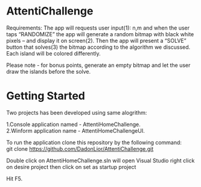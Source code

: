 # AttentiChallenge


Requirements:
The app will requests user input(1): n,m and when the user taps “RANDOMIZE” the app will generate a random bitmap with black white pixels – and display it on screen(2). Then the app will present a “SOLVE” button that solves(3) the bitmap according to the algorithm we discussed. Each island will be colored differently.

Please note - for bonus points,  generate an empty bitmap and let the user draw the islands before the solve.


# Getting Started 
Two projects has been developed using same alogrithm:

1.Console application named - AttentiHomeChallenge.\
2.Winform application name - AttentiHomeChallengeUI. 


To run the application clone this repository by the following command:\
git clone https://github.com/DadonLior/AttentiChallenge.git

Double click on AttentiHomeChallenge.sln will open Visual Studio
right click on desire project then click on set as startup project

Hit F5.
